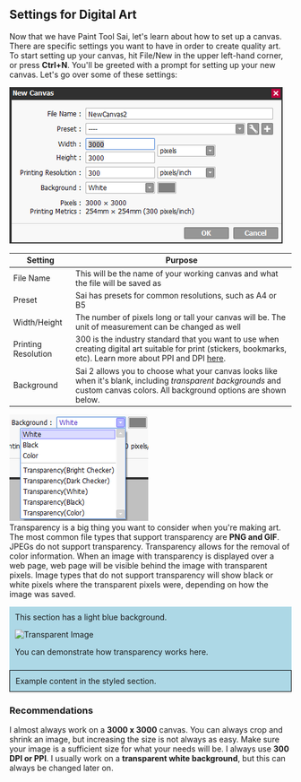 ## Settings for Digital Art
Now that we have Paint Tool Sai, let's learn about how to set up a canvas. There are specific settings you want to have in order to create quality art. To start setting up your canvas, hit File/New in the upper left-hand corner, or press **Ctrl+N**. You'll be greeted with a prompt for setting up your new canvas. Let's go over some of these settings:  

![New canvas prompt](images/new.png)

| Setting    | Purpose |
| -------- | ------- |
| File Name  | This will be the name of your working canvas and what the file will be saved as|
| Preset | Sai has presets for common resolutions, such as A4 or B5 |
| Width/Height    | The number of pixels long or tall your canvas will be. The unit of measurement can be changed as well     |
| Printing Resolution | 300 is the industry standard that you want to use when creating digital art suitable for print (stickers, bookmarks, etc). Learn more about PPI and DPI [here](https://99designs.com/blog/tips/ppi-vs-dpi-whats-the-difference/).
| Background | Sai 2 allows you to choose what your canvas looks like when it's blank, including *transparent backgrounds* and custom canvas colors. All background options are shown below. |  


![backgrounds](images/bg.png)  
Transparency is a big thing you want to consider when you're making art. The most common file types that support transparency are **PNG and GIF**. JPEGs do not support transparency. Transparency allows for the removal of color information. When an image with transparency is displayed over a web page, web page will be visible behind the image with transparent pixels. Image types that do not support transparency will show black or white pixels where the transparent pixels were, depending on how the image was saved.

<div style="background-color: lightblue; padding: 10px;">
  This section has a light blue background.
  
  ![Transparent Image](your-image.png)
  
  You can demonstrate how transparency works here.
</div>

<div style="background-color: lightblue; padding: 10px; border: 1px solid black;">
  Example content in the styled section.
</div>


### Recommendations
I almost always work on a **3000 x 3000** canvas. You can always crop and shrink an image, but increasing the size is not always as easy. Make sure your image is a sufficient size for what your needs will be. I always use **300 DPI or PPI**. I usually work on a **transparent white background**, but this can always be changed later on.

